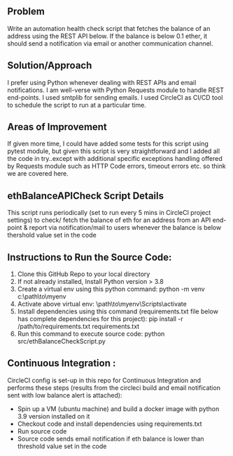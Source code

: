 ## Problem
Write an automation health check script that fetches the balance of an address using the REST API below. If the balance is below 0.1 ether, it should send a notification via email or another communication channel.

## Solution/Approach
I prefer using Python whenever dealing with REST APIs and email notifications. I am well-verse with Python Requests module to handle REST end-points. I used smtplib for sending emails. I used CircleCI as CI/CD tool to schedule the script to run at a particular time. 

## Areas of Improvement
If given more time, I could have added some tests for this script using pytest module, but given this script is very straightforward and I added all the code in try..except with additional specific exceptions handling offered by Requests module such as HTTP Code errors, timeout errors etc. so think we are covered here.

## ethBalanceAPICheck Script Details
This script runs periodically (set to run every 5 mins in CircleCI project settings) to check/ fetch the balance of eth for an address from an API end-point & report
via notification/mail to users whenever the balance is below thershold value set in the code

## Instructions to Run the Source Code:

1. Clone this GitHub Repo to your local directory
2. If not already installed, Install Python version > 3.8
3. Create a virtual env using this python command: python -m venv c:\path\to\myenv
4. Activate above virtual env: \path\to\myenv\Scripts\activate
5. Install dependencies using this command (requirements.txt file below has complete dependencies for this project): pip install -r /path/to/requirements.txt requirements.txt
6. Run this command to execute source code: python src/ethBalanceCheckScript.py 

## Continuous Integration :
CircleCI config is set-up in this repo for Continuous Integration and performs these steps (results from the circleci build and email notification sent with low balance alert is attached):
- Spin up a VM (ubuntu machine) and build a docker image with python 3.9 version installed on it
- Checkout code and install dependencies using requirements.txt
- Run source code
- Source code sends email notification if eth balance is lower than threshold value set in the code
